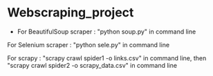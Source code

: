 # Webscraping_project

* For BeautifulSoup scraper : "python soup.py" in command line

For Selenium scraper : "python sele.py" in command line

For scrapy : "scrapy crawl spider1 -o links.csv" in command line, then "scrapy crawl spider2 -o scrapy_data.csv" in command line
